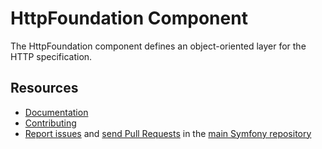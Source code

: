 HttpFoundation Component
========================
 
The HttpFoundation component defines an object-oriented layer for the HTTP
specification.

Resources
---------

 * [Documentation](https://symfony.com/doc/current/components/http_foundation.html)
 * [Contributing](https://symfony.com/doc/current/contributing/index.html)
 * [Report issues](https://github.com/symfony/symfony/issues) and
   [send Pull Requests](https://github.com/symfony/symfony/pulls)
   in the [main Symfony repository](https://github.com/symfony/symfony)
